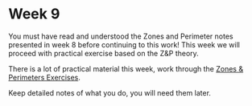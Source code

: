 # Week 9

You must have read and understood the Zones and Perimeter notes presented in week 8 before continuing to this work! This week we will proceed with practical exercise based on the Z\&P theory.

There is a lot of practical material this week, work through the [Zones & Perimeters Exercises](https://johnoraw-education.gitbook.io/networking/z-and-ppractice/fortigate).&#x20;

Keep detailed notes of what you do, you will need them later.&#x20;
